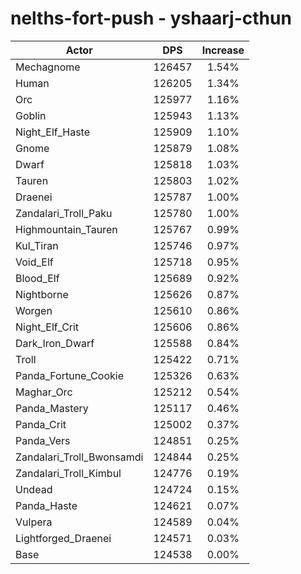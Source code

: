 # nelths-fort-push - yshaarj-cthun
| Actor | DPS | Increase |
|---|:---:|:---:|
|Mechagnome|126457|1.54%|
|Human|126205|1.34%|
|Orc|125977|1.16%|
|Goblin|125943|1.13%|
|Night_Elf_Haste|125909|1.10%|
|Gnome|125879|1.08%|
|Dwarf|125818|1.03%|
|Tauren|125803|1.02%|
|Draenei|125787|1.00%|
|Zandalari_Troll_Paku|125780|1.00%|
|Highmountain_Tauren|125767|0.99%|
|Kul_Tiran|125746|0.97%|
|Void_Elf|125718|0.95%|
|Blood_Elf|125689|0.92%|
|Nightborne|125626|0.87%|
|Worgen|125610|0.86%|
|Night_Elf_Crit|125606|0.86%|
|Dark_Iron_Dwarf|125588|0.84%|
|Troll|125422|0.71%|
|Panda_Fortune_Cookie|125326|0.63%|
|Maghar_Orc|125212|0.54%|
|Panda_Mastery|125117|0.46%|
|Panda_Crit|125002|0.37%|
|Panda_Vers|124851|0.25%|
|Zandalari_Troll_Bwonsamdi|124844|0.25%|
|Zandalari_Troll_Kimbul|124776|0.19%|
|Undead|124724|0.15%|
|Panda_Haste|124621|0.07%|
|Vulpera|124589|0.04%|
|Lightforged_Draenei|124571|0.03%|
|Base|124538|0.00%|
